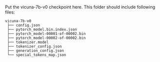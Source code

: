 Put the vicuna-7b-v0 checkpoint here. This folder should include following files:
```
vicuna-7b-v0
 ├── config.json
 ├── pytorch_model.bin.index.json
 ├── pytorch_model-00001-of-00002.bin
 ├── pytorch_model-00002-of-00002.bin
 ├── tokenizer.model
 ├── tokenizer_config.json
 ├── generation_config.json
 └── special_tokens_map.json
```